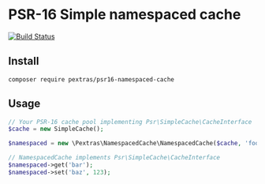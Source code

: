# PSR-16 Simple namespaced cache

[![Build Status](https://travis-ci.org/pextras/psr16-namespaced-cache.svg?branch=master)](https://travis-ci.org/pextras/psr16-namespaced-cache)

## Install
`composer require pextras/psr16-namespaced-cache`

## Usage
```php
// Your PSR-16 cache pool implementing Psr\SimpleCache\CacheInterface 
$cache = new SimpleCache();

$namespaced = new \Pextras\NamespacedCache\NamespacedCache($cache, 'foo');

// NamespacedCache implements Psr\SimpleCache\CacheInterface
$namespaced->get('bar');
$namespaced->set('baz', 123);
```
